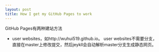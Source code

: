 ```yaml
---
layout: post
title: How I get my GitHub Pages to work
---
```

GitHub Pages有两种建站方法
- user websites，如http://wuhui519.github.io。 user websites不需要分支，直接在master上修改提交，然后jeykll会自动解析master分支生成静态网页。
